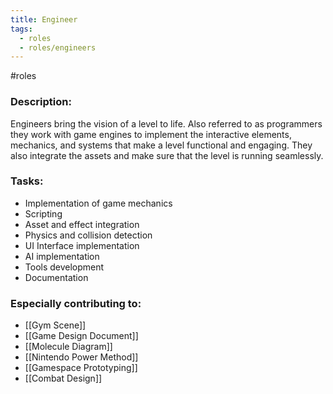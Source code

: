 ```yaml
---
title: Engineer
tags:
  - roles
  - roles/engineers
---
```

#roles 


### Description: 
Engineers bring the vision of a level to life. Also referred to as programmers they work with game engines to implement the interactive elements, mechanics, and systems that make a level functional and engaging. They also integrate the assets and make sure that the level is running seamlessly.

### Tasks: 
- Implementation of game mechanics
- Scripting
- Asset and effect integration
- Physics and collision detection
- UI Interface implementation
- AI implementation
- Tools development
- Documentation

### Especially contributing to:
- [[Gym Scene]]
- [[Game Design Document]]
- [[Molecule Diagram]]
- [[Nintendo Power Method]]
- [[Gamespace Prototyping]]
- [[Combat Design]]


